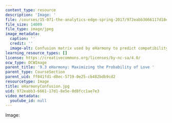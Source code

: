 ```yaml
---
content_type: resource
description: 'Image: '
file: /courses/15-071-the-analytics-edge-spring-2017/972eabb3666117d18e5e0d8fcc1ae7e3_eHarmonyConfusion.jpg
file_size: 14009
file_type: image/jpeg
image_metadata:
  caption: ''
  credit: ''
  image-alt: Confusion matrix used by eHarmony to predict compatibility between users.
learning_resource_types: []
license: https://creativecommons.org/licenses/by-nc-sa/4.0/
ocw_type: OCWImage
parent_title: '9.3 eHarmony: Maximizing the Probability of Love '
parent_type: CourseSection
parent_uid: ff041fd1-d8ec-5719-0e25-cb482bdb9cd2
resourcetype: Image
title: eHarmonyConfusion.jpg
uid: 972eabb3-6661-17d1-8e5e-0d8fcc1ae7e3
video_metadata:
  youtube_id: null
---
```

Image: 